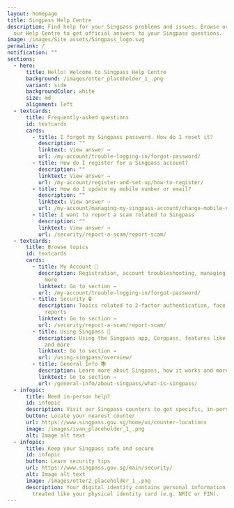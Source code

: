 ```yaml
---
layout: homepage
title: Singpass Help Centre
description: Find help for your Singpass problems and issues. Browse or search
  our Help Centre to get official answers to your Singpass questions.
image: /images/Site assets/Singpass_logo.svg
permalink: /
notification: ""
sections:
  - hero:
      title: Hello! Welcome to Singpass Help Centre
      background: /images/otter_placeholder_1_.png
      variant: side
      backgroundColor: white
      size: md
      alignment: left
  - textcards:
      title: Frequently-asked questions
      id: textcards
      cards:
        - title: I forgot my Singpass password. How do I reset it?
          description: ""
          linktext: View answer →
          url: /my-account/trouble-logging-in/forgot-password/
        - title: How do I register for a Singpass account?
          description: ""
          linktext: View answer →
          url: /my-account/register-and-set-up/how-to-register/
        - title: How do I update my mobile number or email?
          description: ""
          linktext: View answer →
          url: /my-account/managing-my-singpass-account/change-mobile-number/
        - title: I want to report a scam related to Singpass
          description: ""
          linktext: View answer →
          url: /security/report-a-scam/report-scam/
  - textcards:
      title: Browse topics
      id: textcards
      cards:
        - title: My Account 👤
          description: Registration, account troubleshooting, managing account details and
            more
          linktext: Go to section →
          url: /my-account/trouble-logging-in/forgot-password/
        - title: Security 🔒
          description: Topics related to 2-factor authentication, face verification, scam
            reports
          linktext: Go to section →
          url: /security/report-a-scam/report-scam/
        - title: Using Singpass 🔑
          description: Using the Singpass app, Corppass, features like Digital IC, cards
            and more
          linktext: Go to section →
          url: /using-singpass/overview/
        - title: General Info 📚
          description: Learn more about Singpass, how it works and more
          linktext: Go to section →
          url: /general-info/about-singpass/what-is-singpass/
  - infopic:
      title: Need in-person help?
      id: infopic
      description: Visit our Singpass counters to get specific, in-person help
      button: Locate your nearest counter
      url: https://www.singpass.gov.sg/home/ui/counter-locations
      image: /images/ivan_placeholder_1_.png
      alt: Image alt text
  - infopic:
      title: Keep your Singpass safe and secure
      id: infopic
      button: Learn security tips
      url: https://www.singpass.gov.sg/main/security/
      alt: Image alt text
      image: /images/otter2_placeholder_1_.png
      description: Your digital identity contains personal information and should be
        treated like your physical identity card (e.g. NRIC or FIN).
---
```

